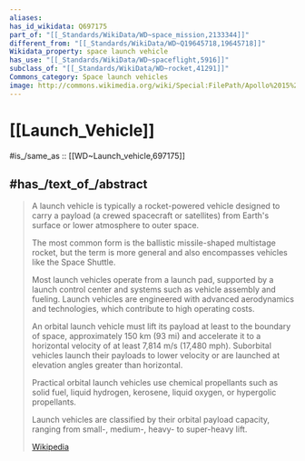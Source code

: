 ```yaml
---
aliases:
has_id_wikidata: Q697175
part_of: "[[_Standards/WikiData/WD~space_mission,2133344]]"
different_from: "[[_Standards/WikiData/WD~Q19645718,19645718]]"
Wikidata_property: space launch vehicle
has_use: "[[_Standards/WikiData/WD~spaceflight,5916]]"
subclass_of: "[[_Standards/WikiData/WD~rocket,41291]]"
Commons_category: Space launch vehicles
image: http://commons.wikimedia.org/wiki/Special:FilePath/Apollo%2015%20launch.jpg
---
```


# [[Launch_Vehicle]] 

#is_/same_as :: [[WD~Launch_vehicle,697175]] 

## #has_/text_of_/abstract 

> A launch vehicle is typically a rocket-powered vehicle 
> designed to carry a payload (a crewed spacecraft or satellites) from Earth's surface 
> or lower atmosphere to outer space. 
> 
> The most common form is the ballistic missile-shaped multistage rocket, 
> but the term is more general and also encompasses vehicles like the Space Shuttle. 
> 
> Most launch vehicles operate from a launch pad, supported by a launch control center 
> and systems such as vehicle assembly and fueling. 
> Launch vehicles are engineered with advanced aerodynamics and technologies, 
> which contribute to high operating costs.
>
> An orbital launch vehicle must lift its payload at least to the boundary of space, 
> approximately 150 km (93 mi) and accelerate it to a horizontal velocity of at least 7,814 m/s (17,480 mph). Suborbital vehicles launch their payloads to lower velocity or are launched at elevation angles greater than horizontal.
>
> Practical orbital launch vehicles use chemical propellants such as solid fuel, liquid hydrogen, kerosene, liquid oxygen, or hypergolic propellants.
>
> Launch vehicles are classified by their orbital payload capacity, ranging from small-, medium-, heavy- to super-heavy lift.
>
> [Wikipedia](https://en.wikipedia.org/wiki/Launch%20vehicle) 

